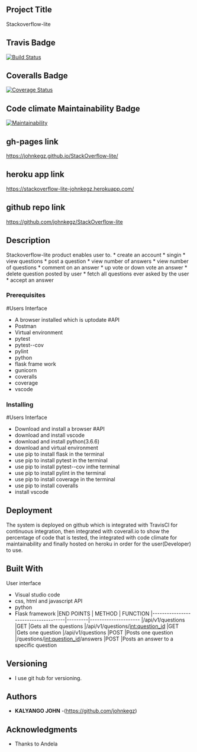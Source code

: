 ## Project Title

Stackoverflow-lite
## Travis Badge
[![Build Status](https://travis-ci.org/johnkegz/StackOverflow-lite.svg?branch=api)](https://travis-ci.org/johnkegz/StackOverflow-lite)
## Coveralls Badge
[![Coverage Status](https://coveralls.io/repos/github/johnkegz/StackOverflow-lite/badge.svg?branch=api)](https://coveralls.io/github/johnkegz/StackOverflow-lite?branch=api)
## Code climate Maintainability Badge
[![Maintainability](https://api.codeclimate.com/v1/badges/45d40c4afbecf21ca937/maintainability)](https://codeclimate.com/github/johnkegz/StackOverflow-lite/maintainability)

## gh-pages link
https://johnkegz.github.io/StackOverflow-lite/
## heroku app link
https://stackoverflow-lite-johnkegz.herokuapp.com/
## github repo link
https://github.com/johnkegz/StackOverflow-lite

## Description
Stackoverflow-lite product enables user to.
    *  create an account
    *  singin
    *  view questions
    *  post a question
    *  view number of answers
    *  view number of questions
    *  comment on an answer
    *  up vote or down vote an answer
    *  delete question posted by user
    *  fetch all questions ever asked by the user
    *  accept an answer

### Prerequisites
 #Users Interface
 *  A browser installed which is uptodate
 #API
 * Postman
 * Virtual environment
 * pytest
 * pytest--cov
 * pylint
 * python
 * flask frame work
 * gunicorn
 * coveralls
 * coverage
 * vscode
### Installing
#Users Interface
 * Download and install a browser
#API
* download and install vscode
* download and install python(3.6.6)
* download and virtual environment
* use pip to install flask in the terminal
* use pip to install pytest in the terminal
* use pip to install pytest--cov inthe terminal
* use pip to install pylint in the terminal
* use pip to install coverage in the terminal
* use pip to install coveralls
* install vscode
## Deployment

The system is deployed on github which is integrated with TravisCl for continuous integration, then integrated with coverall.io to show the percentage of code that is tested, the integrated with code climate for maintainability and finally hosted on heroku in order for the user(Developer) to use.

## Built With
User interface
* Visual studio code
* css, html and javascript
API
* python
* Flask framework
|END POINTS                           | METHOD | FUNCTION
|-------------------------------------|---------|---------------------
|/api/v1/questions                    |GET      |Gets all the questions
|/api/v1/questions/<int:question_id>  |GET      |Gets one question
|/api/v1/questions                    |POST     |Posts one question
|/questions/<int:question_id>/answers |POST     |Posts an answer to a specific question
## Versioning

 * I use git hub for versioning.

## Authors

* **KALYANGO JOHN** -(https://github.com/johnkegz)

## Acknowledgments

* Thanks to Andela
